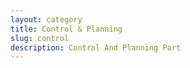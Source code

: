 ```yaml
---
layout: category
title: Control & Planning
slug: control
description: Control And Planning Part
---
```

